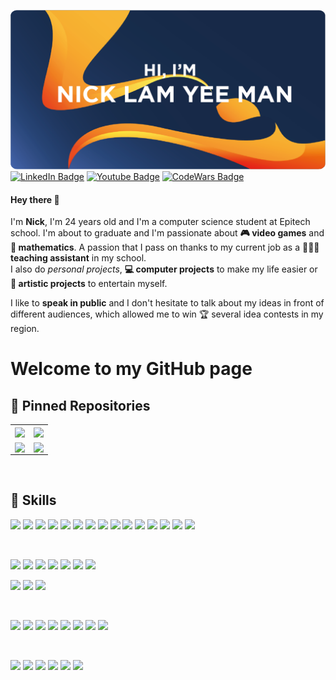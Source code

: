 <!---
nicklamyeeman/nicklamyeeman is a ✨ special ✨ repository because its `README.md` (this file) appears on your GitHub profile.
You can click the Preview link to take a look at your changes.
--->

![Nick's GitHub Banner](./assets/GitHubHeader.png)
[![LinkedIn Badge](https://img.shields.io/badge/Profile-Linkedin-0A66C2?style=flat&logo=linkedin&logoColor=0A66C2&labelColor=white)](https://www.linkedin.com/in/nicklamyeeman/)
[![Youtube Badge](https://img.shields.io/badge/Profile-Youtube-FF0000?style=flat&logo=youtube&logoColor=FF0000&labelColor=white)](https://www.youtube.com/channel/UCzOsV4YkX29hsZtU9u3RopQ)
[![CodeWars Badge](https://img.shields.io/badge/Profile-Codewars-B1361E?style=flat&logo=codewars&logoColor=B1361E&labelColor=white)](https://www.codewars.com/users/Otyne)

#### Hey there 👋

<p>
    I'm <b>Nick</b>, I'm 24 years old and I'm a computer science student at Epitech school. I'm about to graduate and I'm passionate about <b> 🎮 video games</b> and <b> 🧮 mathematics</b>. A passion that I pass on thanks to my current job as a <b> 🧑🏻‍🏫 teaching assistant</b> in my school.
    </br>
    I also do <i>personal projects</i>, <b> 💻 computer projects</b> to make my life easier or <b> 🎨 artistic projects</b> to entertain myself.
</p>
<p>
    I like to <b>speak in public</b> and I don't hesitate to talk about my ideas in front of different audiences, which allowed me to win 🏆 several idea contests in my region.
</p>

# Welcome to my GitHub page

## 📌 Pinned Repositories

<table>
    <tr>
        <td>
            <a href="https://github.com/nicklamyeeman/Blast-of-Arena">
            <img align="center" src="https://github-readme-stats.vercel.app/api/pin/?username=nicklamyeeman&repo=Blast-of-Arena&title_color=ffffff&text_color=c9cacc&icon_color=EB5C1E&bg_color=1A2B34" />
            </a>
        </td>
        <td>
            <a href="https://github.com/nicklamyeeman/face_drawer">
            <img align="center" src="https://github-readme-stats.vercel.app/api/pin/?username=nicklamyeeman&repo=face_drawer&title_color=ffffff&text_color=c9cacc&icon_color=EB5C1E&bg_color=1A2B34" />
            </a>
        </td>
    </tr>
    <tr>
        <td>
            <a href="https://github.com/nicklamyeeman/my_rpg">
            <img align="center" src="https://github-readme-stats.vercel.app/api/pin/?username=nicklamyeeman&repo=my_rpg&title_color=ffffff&text_color=c9cacc&icon_color=EB5C1E&bg_color=1A2B34" />
            </a>
        </td>
        <td>
            <a href="https://github.com/nicklamyeeman/my_sokoban">
            <img align="center" src="https://github-readme-stats.vercel.app/api/pin/?username=nicklamyeeman&repo=my_sokoban&title_color=ffffff&text_color=c9cacc&icon_color=EB5C1E&bg_color=1A2B34" />
            </a>
        </td>
    </tr>
</table>

</br>

## 💼 Skills

![](https://img.shields.io/badge/C-Code-informational?style=flat&logo=c&logoColor=A8B9CC&color=007ACC&labelColor=EEEEEE)
![](https://img.shields.io/badge/C++-Code-informational?style=flat&logo=c%2B%2B&logoColor=00599C&color=007ACC&labelColor=EEEEEE)
![](https://img.shields.io/badge/Python-Code-informational?style=flat&logo=python&logoColor=3776AB&color=007ACC&labelColor=EEEEEE)
![](https://img.shields.io/badge/Java-Code-informational?style=flat&logo=Java&logoColor=007396&color=007ACC&labelColor=EEEEEE)
![](https://img.shields.io/badge/Kotlin-Code-informational?style=flat&logo=kotlin&logoColor=7F52FF&color=007ACC&labelColor=EEEEEE)
![](https://img.shields.io/badge/CSharp-Code-informational?style=flat&logo=c-sharp&logoColor=239120&color=007ACC&labelColor=EEEEEE)
![](https://img.shields.io/badge/JavaScript-Code-informational?style=flat&logo=JavaScript&logoColor=F7DF1E&color=007ACC&labelColor=EEEEEE)
![](https://img.shields.io/badge/PHP-Code-informational?style=flat&logo=php&logoColor=777BB4&color=007ACC&labelColor=EEEEEE)
![](https://img.shields.io/badge/TypeScript-Code-informational?style=flat&logo=TypeScript&logoColor=3178C6&color=007ACC&labelColor=EEEEEE)
![](https://img.shields.io/badge/LUA-Code-informational?style=flat&logo=lua&logoColor=2C2D72&color=007ACC&labelColor=EEEEEE)
![](https://img.shields.io/badge/Bash-Code-informational?style=flat&logo=gnubash&logoColor=4EAA25&color=007ACC&labelColor=EEEEEE)
![](https://img.shields.io/badge/VueJS-Code-informational?style=flat&logo=vue.js&logoColor=4FC08D&color=007ACC&labelColor=EEEEEE)
![](https://img.shields.io/badge/NodeJS-Code-informational?style=flat&logo=node.js&logoColor=339933&color=007ACC&labelColor=EEEEEE)
![](https://img.shields.io/badge/React-Code-informational?style=flat&logo=react&logoColor=61DAFB&color=007ACC&labelColor=EEEEEE)
![](https://img.shields.io/badge/Swift-Code-informational?style=flat&logo=swift&logoColor=F05138&color=007ACC&labelColor=EEEEEE)

</br>

![](https://img.shields.io/badge/Unity-Code-informational?style=flat&logo=unity&logoColor=000000&color=5C2D91&labelColor=EEEEEE)
![](https://img.shields.io/badge/UnrealEngine-Code-informational?style=flat&logo=unrealengine&logoColor=0E1128&color=5C2D91&labelColor=EEEEEE)
![](https://img.shields.io/badge/AndroidStudio-Code-informational?style=flat&logo=androidstudio&logoColor=3DDC84&color=5C2D91&labelColor=EEEEEE)
![](https://img.shields.io/badge/Sympfony-Code-informational?style=flat&logo=symfony&logoColor=0098FF&color=5C2D91&labelColor=EEEEEE)
![](https://img.shields.io/badge/Wordpress-Code-informational?style=flat&logo=wordpress&logoColor=21759B&color=5C2D91&labelColor=EEEEEE)
![](https://img.shields.io/badge/MongoDB-Code-informational?style=flat&logo=MongoDB&logoColor=47A248&color=5C2D91&labelColor=EEEEEE)
![](https://img.shields.io/badge/MySQL-Code-informational?style=flat&logo=MySQL&logoColor=4479A1&color=5C2D91&labelColor=EEEEEE)

<!---
<details>
<summary>More Skills</summary>
<br>
--->

![](https://img.shields.io/badge/Style-CSS-informational?style=flat&logo=css3&logoColor=1572B6&color=E34F26&labelColor=EEEEEE)
![](https://img.shields.io/badge/Style-MaterialDesign-informational?style=flat&logo=materialdesign&logoColor=757575&color=E34F26&labelColor=EEEEEE)
![](https://img.shields.io/badge/Style-Bootstrap-informational?style=flat&logo=bootstrap&logoColor=7952B3&color=E34F26&labelColor=EEEEEE)

<br>

![](https://img.shields.io/badge/Tools-Docker-informational?style=flat&logo=docker&logoColor=white&color=4AB197&labelColor=EEEEEE)
![](https://img.shields.io/badge/Tools-Jenkins-informational?style=flat&logo=jenkins&logoColor=white&color=4AB197&labelColor=EEEEEE)
![](https://img.shields.io/badge/Tools-NPM-informational?style=flat&logo=npm&logoColor=white&color=4AB197&labelColor=EEEEEE)
![](https://img.shields.io/badge/Tools-Postman-informational?style=flat&logo=Postman&logoColor=white&color=4AB197&labelColor=EEEEEE)
![](https://img.shields.io/badge/Tools-GitHub-informational?style=flat&logo=GitHub&logoColor=white&color=4AB197&labelColor=EEEEEE)
![](https://img.shields.io/badge/Tools-GitLab-informational?style=flat&logo=GitLab&logoColor=white&color=4AB197&labelColor=EEEEEE)
![](https://img.shields.io/badge/Tools-Jira-informational?style=flat&logo=Jira-Software&logoColor=white&color=4AB197&labelColor=EEEEEE)
![](https://img.shields.io/badge/Tools-DigitalOcean-informational?style=flat&logo=digitalocean&logoColor=white&color=4AB197&labelColor=EEEEEE)

<br>

![](https://img.shields.io/badge/Adobe-Photoshop-informational?style=flat&logo=Adobe-Photoshop&logoColor=31A8FF&color=da1f26&labelColor=EEEEEE)
![](https://img.shields.io/badge/Adobe-Illustrator-informational?style=flat&logo=Adobe-Illustrator&logoColor=FF9A00&color=da1f26&labelColor=EEEEEE)
![](https://img.shields.io/badge/Adobe-AfterEffects-informational?style=flat&logo=Adobe-After-Effects&logoColor=9999FF&color=da1f26&labelColor=EEEEEE)
![](https://img.shields.io/badge/Adobe-PremierePro-informational?style=flat&logo=Adobe-Premiere-Pro&logoColor=9999FF&color=da1f26&labelColor=EEEEEE)
![](https://img.shields.io/badge/Adobe-Audition-informational?style=flat&logo=Adobe-Audition&logoColor=9999FF&color=da1f26&labelColor=EEEEEE)
![](https://img.shields.io/badge/Adobe-AdobeXD-informational?style=flat&logo=Adobe-XD&logoColor=FF61F6&color=da1f26&labelColor=EEEEEE)



</details>